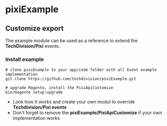 # pixiExample

## Customize export
The example module can be used as a reference to extend the **TechDivision/Pixi** events.


### Install example
```
# clone pixiExample to your app/code folder with all Event example implementation
git clone https://github.com/techdivision/pixiExample.git

# upgrade Magento, install the PixiApiCustomize
bin/magento setup:upgrade
``` 
* Look how it works and create your own modul to override **Techdivision/Pixi events**
* Don't forget to remove the **pixiExample/PixiApiCustomize** if your own implementation works
